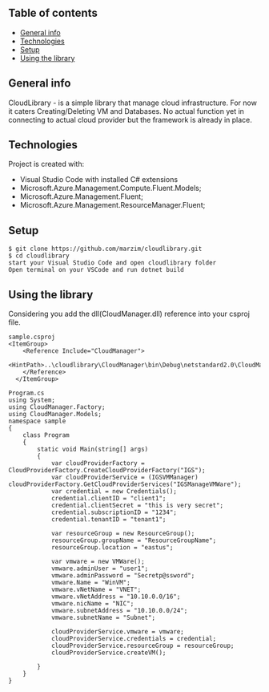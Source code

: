 


## Table of contents
* [General info](#general-info)
* [Technologies](#technologies)
* [Setup](#setup)
* [Using the library](#Using-the-library)

## General info
CloudLibrary - is a simple library that manage cloud infrastructure. For now it caters Creating/Deleting VM and Databases. No actual function yet in connecting to actual cloud provider but the framework is already in place. 
	
## Technologies
Project is created with:
* Visual Studio Code with installed C# extensions
* Microsoft.Azure.Management.Compute.Fluent.Models;
* Microsoft.Azure.Management.Fluent;
* Microsoft.Azure.Management.ResourceManager.Fluent;

## Setup

```
$ git clone https://github.com/marzim/cloudlibrary.git
$ cd cloudlibrary
start your Visual Studio Code and open cloudlibrary folder
Open terminal on your VSCode and run dotnet build
```

## Using the library
Considering you add the dll(CloudManager.dll) reference into your csproj file.

```
sample.csproj
<ItemGroup>
    <Reference Include="CloudManager">
      <HintPath>..\cloudlibrary\CloudManager\bin\Debug\netstandard2.0\CloudManager.dll</HintPath>
    </Reference>
  </ItemGroup>

Program.cs
using System;
using CloudManager.Factory;
using CloudManager.Models;
namespace sample
{
    class Program
    {
        static void Main(string[] args)
        {
            var cloudProviderFactory = CloudProviderFactory.CreateCloudProviderFactory("IGS");
            var cloudProviderService = (IGSVMManager) cloudProviderFactory.GetCloudProviderServices("IGSManageVMWare");
            var credential = new Credentials();
            credential.clientID = "client1";
            credential.clientSecret = "this is very secret";
            credential.subscriptionID = "1234";
            credential.tenantID = "tenant1";
           
            var resourceGroup = new ResourceGroup();
            resourceGroup.groupName = "ResourceGroupName";
            resourceGroup.location = "eastus";   

            var vmware = new VMWare();
            vmware.adminUser = "user1"; 
            vmware.adminPassword = "Secretp@ssword";
            vmware.Name = "WinVM";
            vmware.vNetName = "VNET";            
            vmware.vNetAddress = "10.10.0.0/16";
            vmware.nicName = "NIC";
            vmware.subnetAddress = "10.10.0.0/24";
            vmware.subnetName = "Subnet";

            cloudProviderService.vmware = vmware;
            cloudProviderService.credentials = credential;
            cloudProviderService.resourceGroup = resourceGroup;
            cloudProviderService.createVM();
          
        }
    }
}
```
